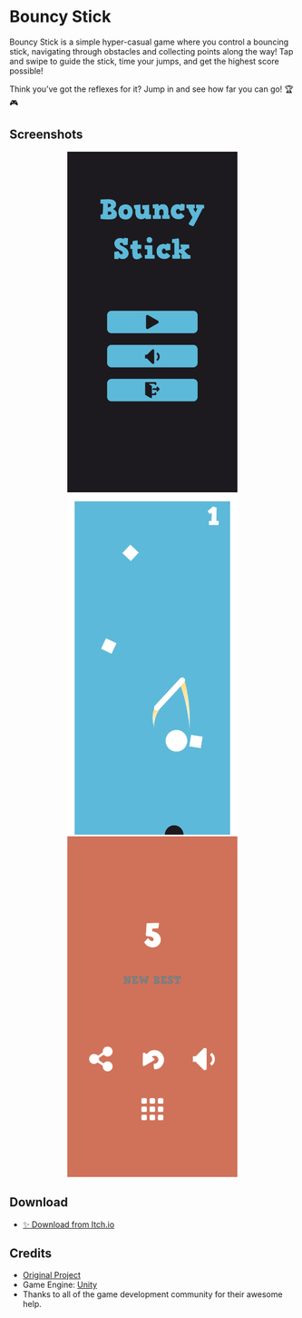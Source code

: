 # Bouncy Stick
Bouncy Stick is a simple hyper-casual game where you control a bouncing stick, navigating through obstacles and collecting points along the way! Tap and swipe to guide the stick, time your jumps, and get the highest score possible!

Think you’ve got the reflexes for it? Jump in and see how far you can go! 🏆🎮

## Screenshots
<p align="middle">
  <img src="Assets/Screenshots/Screenshot_1.png" width="300" />
  <img src="Assets/Screenshots/Screenshot_2.png" width="300" />
  <img src="Assets/Screenshots/Screenshot_3.png" width="300" />
</p>

## Download
- [:sparkles: Download from Itch.io](https://hieubigby.itch.io/bouncy-stick)

## Credits
- [Original Project](https://github.com/zerefgd/TrickyStick)
- Game Engine: [Unity](https://unity3d.com/)
- Thanks to all of the game development community for their awesome help.
